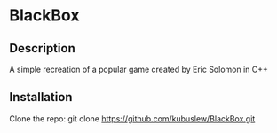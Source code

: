 # BlackBox

## Description
A simple recreation of a popular game created by Eric Solomon in C++

## Installation
Clone the repo:
git clone https://github.com/kubuslew/BlackBox.git
